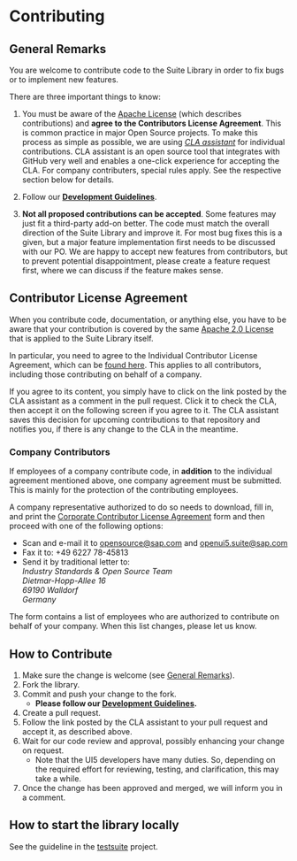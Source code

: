 # Contributing

## General Remarks

You are welcome to contribute code to the Suite Library in order to fix bugs or to implement new features.

There are three important things to know:

1. You must be aware of the [Apache License](/LICENSE.txt) (which describes contributions) and **agree to 
the Contributors License Agreement**. This is common practice in major Open Source projects. To make this process as simple
as possible, we are using *[CLA assistant](https://cla-assistant.io/)* for individual contributions. CLA assistant is
an open source tool that integrates with GitHub very well and enables a one-click experience for accepting the CLA.
For company contributers, special rules apply. See the respective section below for details.

2. Follow our **[Development Guidelines](docs/Guidelines.md)**.

3. **Not all proposed contributions can be accepted**. Some features may just fit a third-party add-on better.
The code must match the overall direction of the Suite Library and improve it. For most bug fixes this is a given,
but a major feature implementation first needs to be discussed with our PO. We are happy to accept new features from 
contributors, but to prevent potential disappointment, please create a feature request first, where we can discuss if
the feature makes sense.

## Contributor License Agreement

When you contribute code, documentation, or anything else, you have to be aware that your contribution is covered
by the same [Apache 2.0 License](http://www.apache.org/licenses/LICENSE-2.0) that is applied to the Suite Library itself.

In particular, you need to agree to the Individual Contributor License Agreement, which can be
[found here](https://gist.github.com/CLAassistant/bd1ea8ec8aa0357414e8). This applies to all contributors, including those
contributing on behalf of a company.

If you agree to its content, you simply have to click on the link posted by the CLA assistant as a comment in the pull
request. Click it to check the CLA, then accept it on the following screen if you agree to it. The CLA assistant saves
this decision for upcoming contributions to that repository and notifies you, if there is any change to the CLA in
the meantime.

### Company Contributors

If employees of a company contribute code, in **addition** to the individual agreement mentioned above, one company
agreement must be submitted. This is mainly for the protection of the contributing employees.

A company representative authorized to do so needs to download, fill in, and print the
[Corporate Contributor License Agreement](/docs/SAP_Corporate_Contributor_License_Agreement.pdf) form and then proceed
with one of the following options:

- Scan and e-mail it to [opensource@sap.com](mailto:opensource@sap.com) and [openui5.suite@sap.com](mailto:openui5.suite@sap.com)
- Fax it to: +49 6227 78-45813
- Send it by traditional letter to:  
  *Industry Standards & Open Source Team*  
  *Dietmar-Hopp-Allee 16*  
  *69190 Walldorf*  
  *Germany*

The form contains a list of employees who are authorized to contribute on behalf of your company. When this list changes,
please let us know.

## How to Contribute

1. Make sure the change is welcome (see [General Remarks](#general-remarks)).
1. Fork the library.
1. Commit and push your change to the fork.
    - **Please follow our [Development Guidelines](docs/Guidelines.md).**
1. Create a pull request.
1. Follow the link posted by the CLA assistant to your pull request and accept it, as described above.
1. Wait for our code review and approval, possibly enhancing your change on request.
    - Note that the UI5 developers have many duties. So, depending on the required effort for reviewing, testing,
     and clarification, this may take a while.
1. Once the change has been approved and merged, we will inform you in a comment.

## How to start the library locally

See the guideline in the [testsuite](testsuite) project.
 